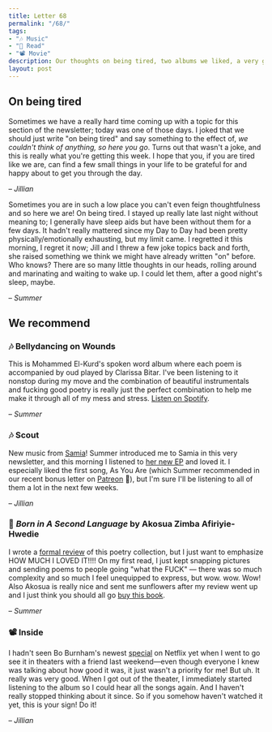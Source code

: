 ```yaml
---
title: Letter 68
permalink: "/68/"
tags:
- "🎶 Music"
- "📖 Read"
- "📽️ Movie"
description: Our thoughts on being tired, two albums we liked, a very good poetry collection, and a really good comedy special.
layout: post
---
```


## On being tired

Sometimes we have a really hard time coming up with a topic for this section of the newsletter; today was one of those days. I joked that we should just write "on being tired" and say something to the effect of, *we couldn't think of anything, so here you go*. Turns out that wasn't a joke, and this is really what you're getting this week. I hope that you, if you are tired like we are, can find a few small things in your life to be grateful for and happy about to get you through the day.

– *Jillian*

Sometimes you are in such a low place you can't even feign thoughtfulness and so here we are! On being tired. I stayed up really late last night without meaning to; I generally have sleep aids but have been without them for a few days. It hadn't really mattered since my Day to Day had been pretty physically/emotionally exhausting, but my limit came. I regretted it this morning, I regret it now; Jill and I threw a few joke topics back and forth, she raised something we think we might have already written "on" before. Who knows? There are so many little thoughts in our heads, rolling around and marinating and waiting to wake up. I could let them, after a good night's sleep, maybe. 

– *Summer*

## We recommend

### 🎶 Bellydancing on Wounds

This is Mohammed El-Kurd's spoken word album where each poem is accompanied by oud played by Clarissa Bitar. I've been listening to it nonstop during my move and the combination of beautiful instrumentals and fucking good poetry is really just the perfect combination to help me make it through all of my mess and stress. [Listen on Spotify](https://open.spotify.com/album/59idIAzNhQqMavFhanUBoe). 

– *Summer*

### 🎶 Scout

New music from [Samia](https://open.spotify.com/artist/1Uk1GyijF6fSfX4mWq5bfR?si=905800dd0c7d40a0)! Summer introduced me to Samia in this very newsletter, and this morning I listened to [her new EP](https://open.spotify.com/album/6gZWk2mfNHb7jxZhlGTBnQ?si=wzvc9zwhQEizBOcD0Gbl7w&dl_branch=1) and loved it. I especially liked the first song, As You Are (which Summer recommended in our recent bonus letter on [Patreon](https://www.patreon.com/letterstosummer) 👀), but I'm sure I'll be listening to all of them a lot in the next few weeks.

– *Jillian*

### 📖 *Born in A Second Language* by Akosua Zimba Afiriyie-Hwedie

I wrote a [formal review](https://vagabondcitylit.com/2021/07/19/in-review-born-in-a-second-language-by-akosua-zimba-afiriyie-hwedie/) of this poetry collection, but I just want to emphasize HOW MUCH I LOVED IT!!!! On my first read, I just kept snapping pictures and sending poems to people going "what the FUCK" — there was so much complexity and so much I feel unequipped to express, but wow. wow. Wow! Also Akosua is really nice and sent me sunflowers after my review went up and I just think you should all go [buy this book](https://buttonpoetry.com/product/born-in-a-second-language/#:~:text=Born%20in%20a%20Second%20Language%20investigates%20how%20translation%20shapes%20and,of%20defining%20who%20one%20becomes.). 

– *Summer*

### 📽️ Inside

I hadn't seen Bo Burnham's newest [special](https://www.netflix.com/title/81289483) on Netflix yet when I went to go see it in theaters with a friend last weekend—even though everyone I knew was talking about how good it was, it just wasn't a priority for me! But uh. It really was very good. When I got out of the theater, I immediately started listening to the album so I could hear all the songs again. And I haven't really stopped thinking about it since. So if you somehow haven't watched it yet, this is your sign! Do it!

– *Jillian*